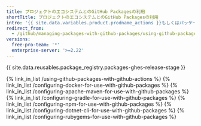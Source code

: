 ```yaml
---
title: プロジェクトのエコシステムとのGitHub Packagesの利用
shortTitle: プロジェクトのエコシステムとのGitHub Packagesの利用
intro: '{{ site.data.variables.product.prodname_actions }}もしくはパッケージクライアントを{{ site.data.variables.product.prodname_registry }}と働くように設定できます。'
redirect_from:
  - /github/managing-packages-with-github-packages/using-github-packages-with-your-projects-ecosystem
versions:
  free-pro-team: '*'
  enterprise-server: '>=2.22'
---
```


{{ site.data.reusables.package_registry.packages-ghes-release-stage }}

{% link_in_list /using-github-packages-with-github-actions %}
{% link_in_list /configuring-docker-for-use-with-github-packages %}
{% link_in_list /configuring-apache-maven-for-use-with-github-packages %}
{% link_in_list /configuring-gradle-for-use-with-github-packages %}
{% link_in_list /configuring-npm-for-use-with-github-packages %}
{% link_in_list /configuring-dotnet-cli-for-use-with-github-packages %}
{% link_in_list /configuring-rubygems-for-use-with-github-packages %}

